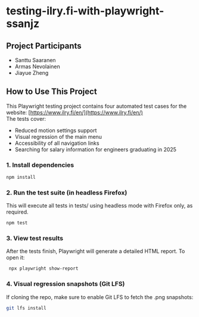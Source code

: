 # testing-ilry.fi-with-playwright-ssanjz
## Project Participants
- Santtu Saaranen
- Armas Nevolainen
- Jiayue Zheng  
  
## How to Use This Project
This Playwright testing project contains four automated test cases for the website: [https://www.ilry.fi/en/](https://www.ilry.fi/en/)   
The tests cover:
- Reduced motion settings support
- Visual regression of the main menu
- Accessibility of all navigation links
- Searching for salary information for engineers graduating in 2025
### 1. Install dependencies  
```bash
npm install
```  
### 2. Run the test suite (in headless Firefox)
This will execute all tests in tests/ using headless mode with Firefox only, as required.  
```bash
npm test
```
### 3. View test results
After the tests finish, Playwright will generate a detailed HTML report. To open it:  
```bash
 npx playwright show-report
```
### 4. Visual regression snapshots (Git LFS)  
If cloning the repo, make sure to enable Git LFS to fetch the .png snapshots:  
```bash
git lfs install
```

